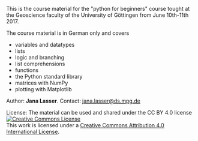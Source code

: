 This is the course material for the "python for beginners" course tought at the Geoscience faculty of the University of Göttingen from June 10th-11th 2017.

The course material is in German only and covers
* variables and datatypes
* lists
* logic and branching
* list comprehensions
* functions
* the Python standard library
* matrices with NumPy
* plotting with Matplotlib

Author: **Jana Lasser**.
Contact: jana.lasser@ds.mpg.de

License: The material can be used and shared under the CC BY 4.0 license <a rel="license" href="http://creativecommons.org/licenses/by/4.0/"><img alt="Creative Commons License" style="border-width:0" src="https://i.creativecommons.org/l/by/4.0/88x31.png" /></a><br />This work is licensed under a <a rel="license" href="http://creativecommons.org/licenses/by/4.0/">Creative Commons Attribution 4.0 International License</a>.
